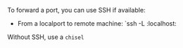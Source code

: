 To forward a port, you can use SSH if available:
- From a localport to remote machine: `ssh -L <localport>:localhost:<remoteport> <remote-host>

Without SSH, use a `chisel`